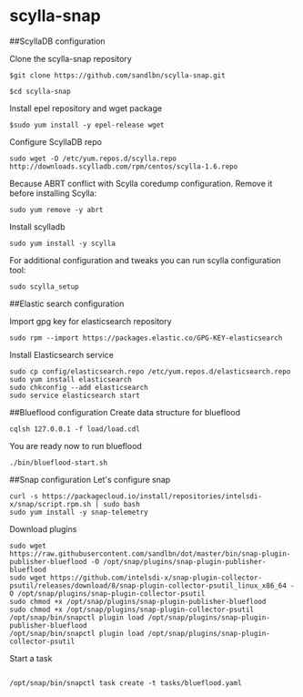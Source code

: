 # scylla-snap

##ScyllaDB configuration 

Clone the scylla-snap repository
```
$git clone https://github.com/sandlbn/scylla-snap.git 

$cd scylla-snap
```

Install epel repository and wget package
```
$sudo yum install -y epel-release wget
```

Configure ScyllaDB repo
```
sudo wget -O /etc/yum.repos.d/scylla.repo http://downloads.scylladb.com/rpm/centos/scylla-1.6.repo
```

Because ABRT conflict with Scylla coredump configuration. Remove it before installing Scylla: 
```
sudo yum remove -y abrt
```

Install scylladb
```
sudo yum install -y scylla
```

For additional configuration and tweaks you can run scylla configuration tool:
```
sudo scylla_setup
```
##Elastic search configuration

Import gpg key for elasticsearch repository
```
sudo rpm --import https://packages.elastic.co/GPG-KEY-elasticsearch
```

Install Elasticsearch service
```
sudo cp config/elasticsearch.repo /etc/yum.repos.d/elasticsearch.repo
sudo yum install elasticsearch
sudo chkconfig --add elasticsearch
sudo service elasticsearch start
```

##Blueflood configuration
Create data structure for blueflood 
```
cqlsh 127.0.0.1 -f load/load.cdl
```

You are ready now to run blueflood 

```
./bin/blueflood-start.sh
```

##Snap configuration
Let's configure snap
```
curl -s https://packagecloud.io/install/repositories/intelsdi-x/snap/script.rpm.sh | sudo bash
sudo yum install -y snap-telemetry
```

Download plugins
```
sudo wget https://raw.githubusercontent.com/sandlbn/dot/master/bin/snap-plugin-publisher-blueflood -O /opt/snap/plugins/snap-plugin-publisher-blueflood
sudo wget https://github.com/intelsdi-x/snap-plugin-collector-psutil/releases/download/8/snap-plugin-collector-psutil_linux_x86_64 -O /opt/snap/plugins/snap-plugin-collector-psutil
sudo chmod +x /opt/snap/plugins/snap-plugin-publisher-blueflood
sudo chmod +x /opt/snap/plugins/snap-plugin-collector-psutil
/opt/snap/bin/snapctl plugin load /opt/snap/plugins/snap-plugin-publisher-blueflood
/opt/snap/bin/snapctl plugin load /opt/snap/plugins/snap-plugin-collector-psutil
```

Start a task

```

/opt/snap/bin/snapctl task create -t tasks/blueflood.yaml 

```

